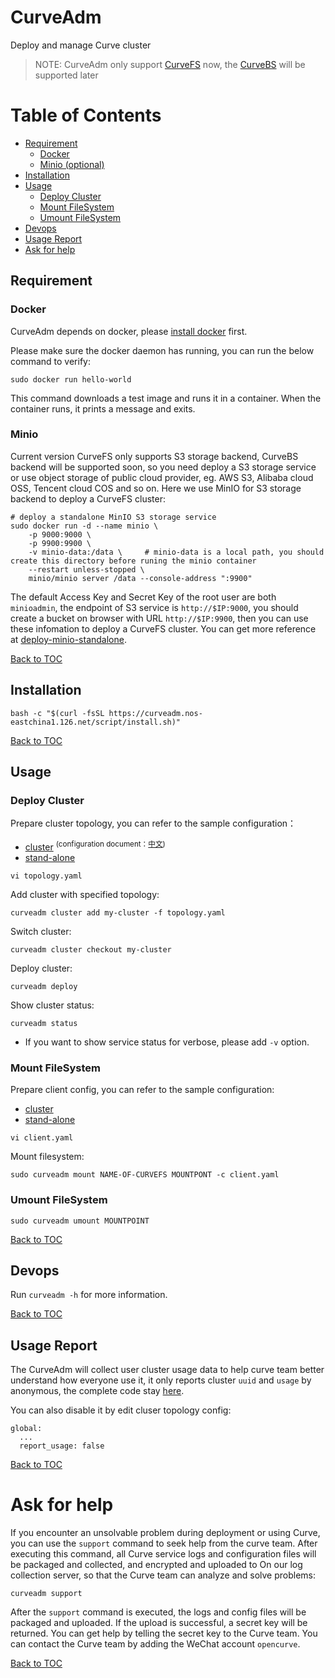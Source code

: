 # CurveAdm

Deploy and manage Curve cluster

> NOTE: CurveAdm only support [CurveFS](https://github.com/opencurve/curve/tree/fs) now, the [CurveBS](https://github.com/opencurve/curve) will be supported later

Table of Contents
===

* [Requirement](#requirement)
    * [Docker](#docker)
    * [Minio (optional)](#minio)
* [Installation](#installation)
* [Usage](#usage)
    * [Deploy Cluster](#deploy-cluster) 
    * [Mount FileSystem](#mount-filesystem)
    * [Umount FileSystem](#umount-filesystem)
* [Devops](#devops)
* [Usage Report](#usage-report) 
* [Ask for help](#ask-for-help)

Requirement
---

### Docker

CurveAdm depends on docker, please [install docker](https://docs.docker.com/engine/install/) first.

Please make sure the docker daemon has running, you can run the below command to verify:

```shell
sudo docker run hello-world
```

This command downloads a test image and runs it in a container. When the container runs, it prints a message and exits.

### Minio

Current version CurveFS only supports S3 storage backend, CurveBS backend will be supported soon, so you need deploy a S3 storage service or use object storage of public cloud provider, eg. AWS S3, Alibaba cloud OSS, Tencent cloud COS and so on. Here we use MinIO for S3 storage backend to deploy a CurveFS cluster:

```shell
# deploy a standalone MinIO S3 storage service
sudo docker run -d --name minio \
    -p 9000:9000 \
    -p 9900:9900 \
    -v minio-data:/data \     # minio-data is a local path, you should create this directory before runing the minio container
    --restart unless-stopped \
    minio/minio server /data --console-address ":9900"

```
The default Access Key and Secret Key of the root user are both `minioadmin`, the endpoint of S3 service is `http://$IP:9000`, you should create a bucket on browser with URL `http://$IP:9900`, then you can use these infomation to deploy a CurveFS cluster. You can get more reference at [deploy-minio-standalone](https://docs.min.io/minio/baremetal/installation/deploy-minio-standalone.html).

[Back to TOC](#table-of-contents)

Installation
---

```shell
bash -c "$(curl -fsSL https://curveadm.nos-eastchina1.126.net/script/install.sh)"
```

[Back to TOC](#table-of-contents)

Usage
---

### Deploy Cluster

Prepare cluster topology, you can refer to the sample configuration：

* [cluster](configs/fs/cluster/topology.yaml) <sup>(configuration document：[中文](docs/zh/REMEAD.md))</sup>
* [stand-alone](configs/fs/stand-alone/topology.yaml)

```shell
vi topology.yaml
```

Add cluster with specified topology:

```shell
curveadm cluster add my-cluster -f topology.yaml
```

Switch cluster:

```shell
curveadm cluster checkout my-cluster
```

Deploy cluster:
```shell
curveadm deploy
```

Show cluster status:
 
```shell
curveadm status
```

* If you want to show service status for verbose, please add `-v` option.

### Mount FileSystem

Prepare client config, you can refer to the sample configuration:

* [cluster](configs/fs/cluster/client.yaml)
* [stand-alone](configs/fs/stand-alone/client.yaml)

```shell
vi client.yaml
```

Mount filesystem:

```shell
sudo curveadm mount NAME-OF-CURVEFS MOUNTPONT -c client.yaml
```

### Umount FileSystem

```shell
sudo curveadm umount MOUNTPOINT
```

[Back to TOC](#table-of-contents)

Devops
---

Run `curveadm -h` for more information.

[Back to TOC](#table-of-contents)

Usage Report
---

The CurveAdm will collect user cluster usage data to help curve team better understand how everyone use it,
it only reports cluster `uuid` and `usage` by anonymous, the complete code stay [here](https://github.com/opencurve/curveadm/blob/master/internal/scripts/report.go).

You can also disable it by edit cluser topology config:
```shell
global:
  ...
  report_usage: false
```

[Back to TOC](#table-of-contents)

# Ask for help

If you encounter an unsolvable problem during deployment or using Curve, you can use the `support` command to seek help from the curve team. After executing this command, all Curve service logs and configuration files will be packaged and collected, and encrypted and uploaded to On our log collection server, so that the Curve team can analyze and solve problems:

```shell
curveadm support
```
After the `support` command is executed, the logs and config files will be packaged and uploaded. If the upload is successful, a secret key will be returned. You can get help by telling the secret key to the Curve team. You can contact the Curve team by adding the WeChat account `opencurve`.

[Back to TOC](#table-of-contents)
